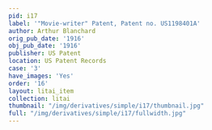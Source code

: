 ```yaml
---
pid: i17
label: '"Movie-writer" Patent, Patent no. US1198401A'
author: Arthur Blanchard
orig_pub_date: '1916'
obj_pub_date: '1916'
publisher: US Patent
location: US Patent Records
case: '3'
have_images: 'Yes'
order: '16'
layout: litai_item
collection: litai
thumbnail: "/img/derivatives/simple/i17/thumbnail.jpg"
full: "/img/derivatives/simple/i17/fullwidth.jpg"
---
```


